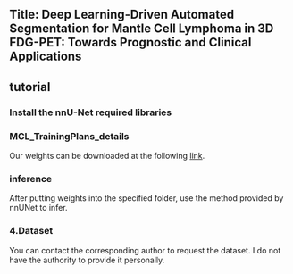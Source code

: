 ## Title: Deep Learning-Driven Automated Segmentation for Mantle Cell Lymphoma in 3D FDG-PET: Towards Prognostic and Clinical Applications
## tutorial
### Install the nnU-Net required libraries
### MCL_TrainingPlans_details
Our weights can be downloaded at the following [link](https://pan.baidu.com/s/1UzCr-_fjo6aEqCmZdoPDhQ?pwd=gnhb).
### inference
After putting weights into the specified folder, use the method provided by nnUNet to infer.
### 4.Dataset
You can contact the corresponding author to request the dataset. I do not have the authority to provide it personally.
